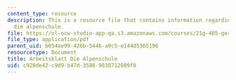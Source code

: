 ```yaml
---
content_type: resource
description: This is a resource file that contains information regarding arbeitsblatt
  die alpenschule.
file: https://ol-ocw-studio-app-qa.s3.amazonaws.com/courses/21g-405-germany-today-intensive-study-of-german-language-and-culture-january-iap-2011/c920de42c9d9b47d35869838712089f8_MIT21G_405IAP11_abt_alpen.pdf
file_type: application/pdf
parent_uid: b054ae99-426b-5446-a9c5-e144d5365196
resourcetype: Document
title: Arbeitsblatt Die Alpenschule
uid: c920de42-c9d9-b47d-3586-9838712089f8
---
```

